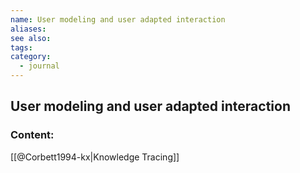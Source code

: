 ```yaml
---
name: User modeling and user adapted interaction
aliases:
see also:
tags:
category:
  - journal
---
```


## User modeling and user adapted interaction

### Content:
[[@Corbett1994-kx|Knowledge Tracing]]